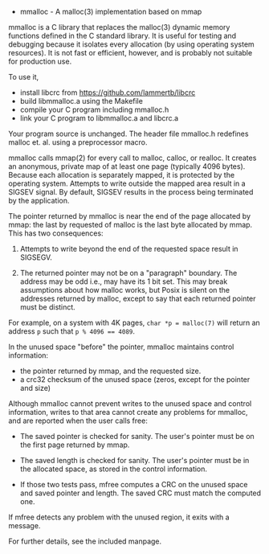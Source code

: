 * mmalloc - A malloc(3) implementation based on mmap

mmalloc is a C library that replaces the malloc(3) dynamic memory functions defined in the C standard library.  It is useful for testing and debugging because it isolates every allocation (by using operating system resources).  It is not fast or efficient, however, and is probably not suitable for production use.  

To use it, 

- install libcrc from https://github.com/lammertb/libcrc
- build libmmalloc.a using the Makefile
- compile your C program including mmalloc.h 
- link your C program to libmmalloc.a and libcrc.a

Your program source is unchanged.  The header file mmalloc.h redefines malloc et. al. using a preprocessor macro.  

mmalloc calls mmap(2) for every call to malloc, calloc, or realloc.  It creates an anonymous, private map of at least one page (typically 4096 bytes).  Because each allocation is separately mapped, it is protected by the operating system.  Attempts to write outside the mapped area result in a SIGSEV signal.  By default, SIGSEV results in the process being terminated by the application.  

The pointer returned by mmalloc is near the end of the page allocated by mmap: the last by requested of malloc is the last byte allocated by mmap.  This has two consequences: 

1.  Attempts to write beyond the end of the requested space result in SIGSEGV. 

2.  The returned pointer may not be on a "paragraph" boundary. The address may be odd i.e., may have its 1 bit set.  This may break assumptions about how malloc works, but Posix is silent on the addresses returned by malloc, except to say that each returned pointer must be distinct.  

For example, on a system with 4K pages, `char *p = malloc(7)` will return an address `p` such that `p % 4096 == 4089`.  

In the unused space "before" the pointer, mmalloc maintains control information: 

-  the pointer returned by mmap, and the requested size. 
-  a crc32 checksum of the unused space (zeros, except for the pointer and size)

Although mmalloc cannot prevent writes to the unused space and control information, writes to that area cannot create any problems for mmalloc, and are reported when the user calls free: 

-  The saved pointer is checked for sanity.  The user's pointer must be on the first page returned by mmap. 

-  The saved length is checked for sanity.  The user's pointer must be in the allocated space, as stored in the control information. 

-  If those two tests pass, mfree computes a CRC on the unused space and saved pointer and length.  The saved CRC must match the computed one.  

If mfree detects any problem with the unused region, it exits with a message. 

For further details, see the included manpage.  
